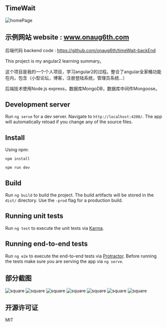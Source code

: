 ## TimeWait

<img src="http://oz1y7s5ij.bkt.clouddn.com/images/common/git-intro/homePage.jpg" alt="homePage">

## 示例网站 website : www.onaug6th.com

后端代码 backend code : https://github.com/onaug6th/timeWait-backEnd

This project is my angular2 learning summary。

这个项目是我的一个个人项目，学习angular2的过程。整合了angular全家桶功能在内，包含（小型论坛，博客，注册登陆系统，管理员系统...）

后端技术使用Node.js express，数据库MongoDB，数据库中间件Mongoose。

## Development server

Run `ng serve` for a dev server. Navigate to `http://localhost:4200/`. The app will automatically reload if you change any of the source files.

## Install

Using npm:
```
npm install 

npm run dev
```

## Build

Run `ng build` to build the project. The build artifacts will be stored in the `dist/` directory. Use the `-prod` flag for a production build.

## Running unit tests

Run `ng test` to execute the unit tests via [Karma](https://karma-runner.github.io).

## Running end-to-end tests

Run `ng e2e` to execute the end-to-end tests via [Protractor](http://www.protractortest.org/).
Before running the tests make sure you are serving the app via `ng serve`.

## 部分截图

<img src="http://oz1y7s5ij.bkt.clouddn.com/images/common/git-intro/square.jpg" alt="square">
<img src="http://oz1y7s5ij.bkt.clouddn.com/images/common/git-intro/forum.jpg" alt="square">
<img src="http://oz1y7s5ij.bkt.clouddn.com/images/common/git-intro/about.jpg" alt="square">
<img src="http://oz1y7s5ij.bkt.clouddn.com/images/common/git-intro/blog.jpg" alt="square">
<img src="http://oz1y7s5ij.bkt.clouddn.com/images/common/git-intro/blogDetail.jpg" alt="square">
<img src="http://oz1y7s5ij.bkt.clouddn.com/images/common/git-intro/userSpace.jpg" alt="square">
<img src="http://oz1y7s5ij.bkt.clouddn.com/images/common/git-intro/system.jpg" alt="square">

## 开源许可证

MIT
